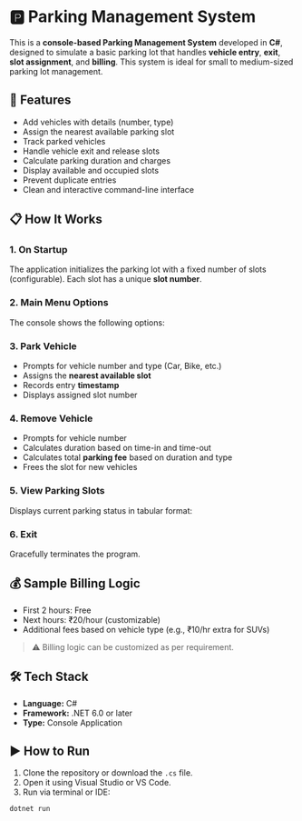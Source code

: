 # 🅿️ Parking Management System

This is a **console-based Parking Management System** developed in **C#**, designed to simulate a basic parking lot that handles **vehicle entry**, **exit**, **slot assignment**, and **billing**. This system is ideal for small to medium-sized parking lot management.

## 🚗 Features

- Add vehicles with details (number, type)
- Assign the nearest available parking slot
- Track parked vehicles
- Handle vehicle exit and release slots
- Calculate parking duration and charges
- Display available and occupied slots
- Prevent duplicate entries
- Clean and interactive command-line interface

## 📋 How It Works

### 1. On Startup
The application initializes the parking lot with a fixed number of slots (configurable). Each slot has a unique **slot number**.

### 2. Main Menu Options
The console shows the following options:


### 3. Park Vehicle
- Prompts for vehicle number and type (Car, Bike, etc.)
- Assigns the **nearest available slot**
- Records entry **timestamp**
- Displays assigned slot number

### 4. Remove Vehicle
- Prompts for vehicle number
- Calculates duration based on time-in and time-out
- Calculates total **parking fee** based on duration and type
- Frees the slot for new vehicles

### 5. View Parking Slots
Displays current parking status in tabular format:


### 6. Exit
Gracefully terminates the program.

## 💰 Sample Billing Logic

- First 2 hours: Free
- Next hours: ₹20/hour (customizable)
- Additional fees based on vehicle type (e.g., ₹10/hr extra for SUVs)

> ⚠️ Billing logic can be customized as per requirement.

## 🛠️ Tech Stack

- **Language:** C#
- **Framework:** .NET 6.0 or later
- **Type:** Console Application

## ▶️ How to Run

1. Clone the repository or download the `.cs` file.
2. Open it using Visual Studio or VS Code.
3. Run via terminal or IDE:

```bash
dotnet run
